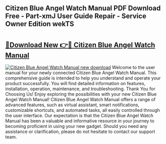 ## Citizen Blue Angel Watch Manual PDF Download Free - Part-xmJ User Guide Repair - Service Owner Edition wekTS

# <h2><a href="http://bc12525.oget.top/?id=Citizen+Blue+Angel+Watch+Manual">🔗Download New 👉🔴 Citizen Blue Angel Watch Manual</a></h2>

[![Citizen Blue Angel Watch Manual new download](https://i.imgur.com/5g1atiW.png)](http://bc12525.oget.top/?id=Citizen+Blue+Angel+Watch+Manual)
Welcome to the user manual for your newly connected Citizen Blue Angel Watch Manual. This comprehensive guide is intended to help you understand and operate your product successfully. You will find detailed information on features, installation, operation, maintenance, and troubleshooting. Thank You for Choosing Us! Enjoy exploring the possibilities with your new Citizen Blue Angel Watch Manual! Citizen Blue Angel Watch Manual offers a range of advanced features, such as virtual assistant, smart notifications, customizable shortcuts, and automated tasks, all easily controlled through the user interface. Our expectation is that the Citizen Blue Angel Watch Manual has been a valuable and informative resource in your journey to becoming proficient in using your new gadget. Should you need any assistance or clarification, please do not hesitate to contact our support team.
